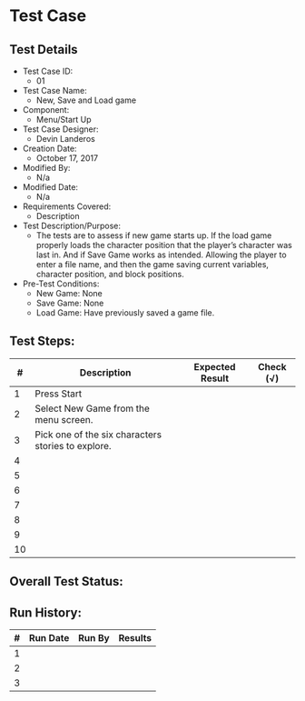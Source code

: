 # Test Case 

## Test Details

* Test Case ID:
  * 01
* Test Case Name:
  * New, Save and Load game
* Component: 
  * Menu/Start Up 
* Test Case Designer:
  * Devin Landeros
* Creation Date:
  * October 17, 2017
* Modified By:
  * N/a
* Modified Date:
  * N/a
* Requirements Covered:
  * Description
* Test Description/Purpose:
  * The tests are to assess if new game starts up. If the load game properly loads the character position that the player’s character was last in. And if Save Game works as intended. Allowing the player to enter a file name, and then the game saving current variables, character position, and block positions.   
* Pre-Test Conditions:
  * New Game: None
  * Save Game: None
  * Load Game: Have previously saved a game file.

## Test Steps: 
| # | Description | Expected Result | Check (√) |
| --- | --- | --- | --- |
| 1 | Press Start | | | 		
| 2 | Select New Game from the menu screen.| | |		
| 3 | Pick one of the six characters stories to explore. | | |			
| 4 | | | |			
| 5 | | | |			
| 6 | | | |			
| 7 | | | |			
| 8 | | | |			
| 9 | | | |			
| 10 | | | |			

## Overall Test Status:



## Run History:
| # |	Run Date |	Run By |	Results |
| --- | --- | --- | --- |
| 1 | | | |			
| 2 | | | |			
| 3 | | | |			
